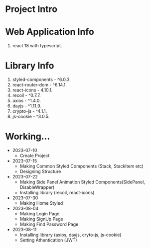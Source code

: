 # Project Intro

# Web Application Info
1. react 18 with typescript.

# Library Info
1. styled-components - ^6.0.3.
2. react-router-dom - ^6.14.1.
3. react-icons - 4.10.1.
4. recoil - ^0.7.7.
5. axios - ^1.4.0.
6. dayjs - ^1.11.9.
7. crypto-js - ^4.1.1.
8. js-cookie - ^3.0.5.

# Working...
+ 2023-07-10
  + Create Project  
+ 2023-07-15
  + Making Common Styled Components (Stack, StackItem etc)
  + Designing Structure
+ 2023-07-22
  + Making Side Panel Animation Styled Components(SidePanel, DisableWrapper)
  + Installing library (recoil, react-icons)
+ 2023-07-30
  + Making Home Styled
+ 2023-08-04
  + Making Login Page
  + Making SignUp Page
  + Making Find Password Page
+ 2023-08-11
  + Installing library (axios, dayjs, cryto-js, js-cookie)
  + Setting Athentication (JWT)
